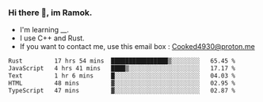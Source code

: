 ### Hi there 👋, im Ramok.

- I'm learning __.
- I use C++ and Rust.
- If you want to contact me, use this email box : Cooked4930@proton.me

<!--START_SECTION:waka-->

```txt
Rust         17 hrs 54 mins  ████████████████▒░░░░░░░░   65.45 %
JavaScript   4 hrs 41 mins   ████▒░░░░░░░░░░░░░░░░░░░░   17.17 %
Text         1 hr 6 mins     █░░░░░░░░░░░░░░░░░░░░░░░░   04.03 %
HTML         48 mins         ▓░░░░░░░░░░░░░░░░░░░░░░░░   02.95 %
TypeScript   47 mins         ▓░░░░░░░░░░░░░░░░░░░░░░░░   02.87 %
```

<!--END_SECTION:waka-->
